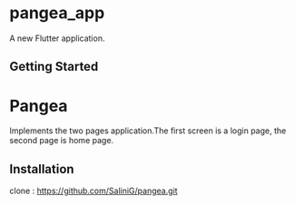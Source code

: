 # pangea_app

A new Flutter application.

## Getting Started


# Pangea
Implements the two pages application.The first screen is a login page, the second page is home page.
## Installation
clone : https://github.com/SaliniG/pangea.git


